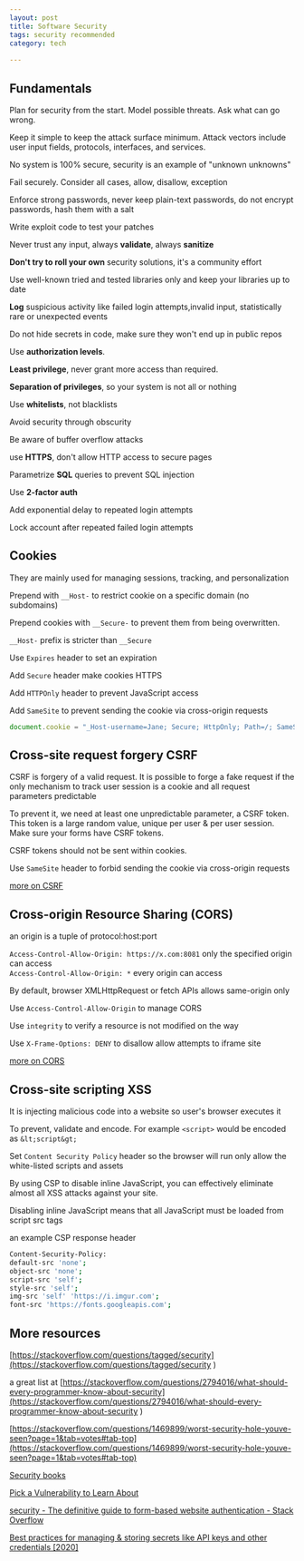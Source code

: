 ```yaml
---
layout: post
title: Software Security 
tags: security recommended
category: tech
  
--- 
```


## Fundamentals 

Plan for security from the start. Model possible threats. Ask what can go wrong.  

Keep it simple to keep the attack surface minimum. Attack vectors include user input fields, protocols, interfaces, and services.

No system is 100% secure, security is an example of "unknown unknowns"
 
Fail securely. Consider all cases, allow, disallow, exception

Enforce strong passwords, never keep plain-text passwords, do not encrypt passwords, hash them with a salt 

Write exploit code to test your patches 
  
Never trust any input, always **validate**, always **sanitize**

**Don't try to roll your own** security solutions, it's a community effort 

Use well-known tried and tested libraries only and keep your libraries up to date 

**Log** suspicious activity like failed login attempts,invalid input, statistically rare or unexpected events 

Do not hide secrets in code, make sure they won't end up in public repos 

Use **authorization levels**. 

**Least privilege**, never grant more access than required. 

**Separation of privileges**, so your system is not all or nothing

Use **whitelists**, not blacklists 

Avoid security through obscurity 

Be aware of buffer overflow attacks 
  
use **HTTPS**, don't allow HTTP access to secure pages
  
Parametrize **SQL** queries to prevent SQL injection

Use **2-factor auth** 

Add exponential delay to repeated login attempts

Lock account after repeated failed login attempts 

## Cookies

They are mainly used for managing sessions, tracking, and personalization


Prepend with `__Host-` to restrict cookie on a specific domain (no subdomains)

Prepend cookies with `__Secure-` to prevent them from being overwritten.  

`__Host-` prefix is stricter than `__Secure`

Use `Expires` header to set an expiration 

Add `Secure` header make cookies HTTPS 

Add `HTTPOnly` header to prevent JavaScript access

Add `SameSite` to prevent sending the cookie via cross-origin requests

```js
document.cookie = "_Host-username=Jane; Secure; HttpOnly; Path=/; SameSite=Strict";
```

## Cross-site request forgery CSRF 

CSRF is forgery of a valid request. It is possible to forge a fake request if the only mechanism to track user session is a cookie and all request parameters predictable

To prevent it, we need at least one unpredictable parameter, a CSRF token. This token is a large random value, unique per user & per user session. Make sure your forms have CSRF tokens. 

CSRF tokens should not be sent within cookies. 

Use `SameSite` header to forbid sending the cookie via cross-origin requests 

[more on CSRF](https://portswigger.net/web-security/csrf)

## Cross-origin Resource Sharing (CORS)

an origin is a tuple of protocol:host:port

`Access-Control-Allow-Origin: https://x.com:8081`  only the specified origin can access  
`Access-Control-Allow-Origin: *` every origin can access

By default, browser XMLHttpRequest or fetch APIs allows same-origin only 

Use `Access-Control-Allow-Origin` to manage CORS 

Use `integrity` to verify a resource is not modified on the way

Use `X-Frame-Options: DENY` to disallow allow attempts to iframe site 

[more on CORS](https://developer.mozilla.org/en-US/docs/Web/HTTP/CORS
)

## Cross-site scripting XSS 

It is injecting malicious code into a website so user's browser executes it 

To prevent, validate and encode. For example `<script>` would be encoded as `&lt;script&gt;`

Set `Content Security Policy` header so the browser will run only allow the white-listed scripts and assets 

By using CSP to disable inline JavaScript, you can effectively eliminate almost all XSS attacks against your site.

Disabling inline JavaScript means that all JavaScript must be loaded from script src tags 

an example CSP response header 

```bash
Content-Security-Policy: 
default-src 'none'; 
object-src 'none'; 
script-src 'self'; 
style-src 'self';
img-src 'self' 'https://i.imgur.com';
font-src 'https://fonts.googleapis.com';
```


## More resources

[https://stackoverflow.com/questions/tagged/security](https://stackoverflow.com/questions/tagged/security
)

a great list at [https://stackoverflow.com/questions/2794016/what-should-every-programmer-know-about-security](https://stackoverflow.com/questions/2794016/what-should-every-programmer-know-about-security
)

[https://stackoverflow.com/questions/1469899/worst-security-hole-youve-seen?page=1&tab=votes#tab-top](https://stackoverflow.com/questions/1469899/worst-security-hole-youve-seen?page=1&tab=votes#tab-top)

[Security books](https://utkusen.com/blog/guvenlik-kitaplari-hakkindaki-degerlendirmelerim.html)

[Pick a Vulnerability to Learn About](https://www.hacksplaining.com/lessons)

[security - The definitive guide to form-based website authentication - Stack Overflow](https://stackoverflow.com/questions/549/the-definitive-guide-to-form-based-website-authentication)


[Best practices for managing & storing secrets like API keys and other credentials \[2020\]](https://blog.gitguardian.com/secrets-api-management/#secrets-as-service)
